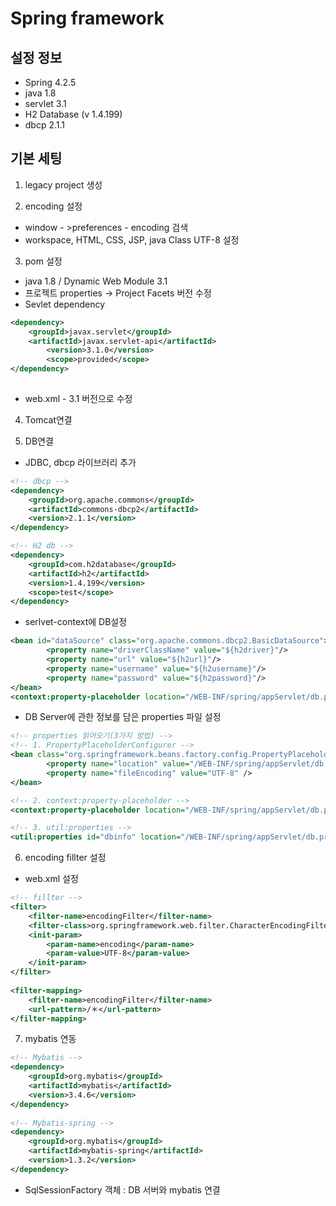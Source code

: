 # Spring framework

## 설정 정보
- Spring 4.2.5
- java 1.8
- servlet 3.1
- H2 Database (v 1.4.199)
- dbcp 2.1.1

## 기본 세팅
1. legacy project 생성

2. encoding 설정 
- window - >preferences - encoding 검색 
- workspace, HTML, CSS, JSP, java Class UTF-8 설정

3. pom 설정
- java 1.8 / Dynamic Web Module 3.1
- 프로젝트 properties -> Project Facets 버전 수정
- Sevlet dependency 
```xml
<dependency>
	<groupId>javax.servlet</groupId>
	<artifactId>javax.servlet-api</artifactId>
    	<version>3.1.0</version>
    	<scope>provided</scope>
</dependency>
	
```
- web.xml - 3.1 버전으로 수정

4. Tomcat연결

5. DB연결
- JDBC, dbcp 라이브러리 추가
```xml
<!-- dbcp -->
<dependency>
	<groupId>org.apache.commons</groupId>
	<artifactId>commons-dbcp2</artifactId>
	<version>2.1.1</version>
</dependency>

<!-- H2 db -->
<dependency>
	<groupId>com.h2database</groupId>
	<artifactId>h2</artifactId>
	<version>1.4.199</version>
	<scope>test</scope>
</dependency>
```
- serlvet-context에 DB설정
```xml
<bean id="dataSource" class="org.apache.commons.dbcp2.BasicDataSource">
        <property name="driverClassName" value="${h2driver}"/>
        <property name="url" value="${h2url}"/>
        <property name="username" value="${h2username}"/>
        <property name="password" value="${h2password}"/>
</bean>
<context:property-placeholder location="/WEB-INF/spring/appServlet/db.properties"/>	
```
- DB Server에 관한 정보를 담은 properties 파일 설정

```xml
<!-- properties 읽어오기(3가지 방법) -->
<!-- 1. PropertyPlaceholderConfigurer -->
<bean class="org.springframework.beans.factory.config.PropertyPlaceholderConfigurer">
        <property name="location" value="/WEB-INF/spring/appServlet/db.properties"/>
        <property name="fileEncoding" value="UTF-8" />
</bean>

<!-- 2. context:property-placeholder -->
<context:property-placeholder location="/WEB-INF/spring/appServlet/db.properties"/>	

<!-- 3. util:properties -->
<util:properties id="dbinfo" location="/WEB-INF/spring/appServlet/db.properties"/>
```
	
6. encoding fillter 설정
- web.xml 설정
```xml
<!-- fillter -->
<filter> 
	<filter-name>encodingFilter</filter-name> 
	<filter-class>org.springframework.web.filter.CharacterEncodingFilter</filter-class> 
	<init-param> 
		<param-name>encoding</param-name> 
		<param-value>UTF-8</param-value> 
	</init-param> 
</filter>
	
<filter-mapping>
	<filter-name>encodingFilter</filter-name>
	<url-pattern>/＊</url-pattern>
</filter-mapping>
```

7. mybatis 연동
```xml
<!-- Mybatis -->
<dependency>
	<groupId>org.mybatis</groupId>
	<artifactId>mybatis</artifactId>
	<version>3.4.6</version>
</dependency>
	
<!-- Mybatis-spring -->
<dependency>
	<groupId>org.mybatis</groupId>
	<artifactId>mybatis-spring</artifactId>
	<version>1.3.2</version>
</dependency>
```
- SqlSessionFactory 객체 : DB 서버와 mybatis 연결

